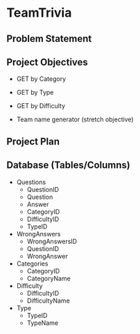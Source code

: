 # TeamTrivia

## Problem Statement


## Project Objectives
* GET by Category
* GET by Type
* GET by Difficulty

* Team name generator (stretch objective)

## Project Plan


## Database (Tables/Columns)
* Questions
  * QuestionID
  * Question
  * Answer
  * CategoryID
  * DifficultyID
  * TypeID
* WrongAnswers
  * WrongAnswersID
  * QuestionID
  * WrongAnswer
* Categories
  * CategoryID
  * CategoryName
* Difficulty
  * DifficultyID
  * DifficultyName
* Type
  * TypeID
  * TypeName
